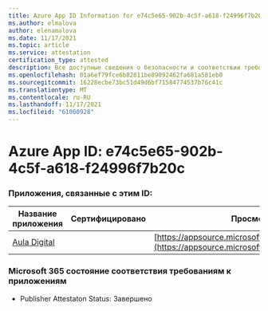 ```yaml
---
title: Azure App ID Information for e74c5e65-902b-4c5f-a618-f24996f7b20c
ms.author: elmalova
author: elenamalova
ms.date: 11/17/2021
ms.topic: article
ms.service: attestation
certification_type: attested
description: Все доступные сведения о безопасности и соответствии требованиям для e74c5e65-902b-4c5f-a618-f24996f7b20c.
ms.openlocfilehash: 01a6ef79fce6b82811be89092462fa681a581eb0
ms.sourcegitcommit: 16228ecbe73bc51d49d6bf71584774537b76c41c
ms.translationtype: MT
ms.contentlocale: ru-RU
ms.lasthandoff: 11/17/2021
ms.locfileid: "61060928"
---
```

# <a name="azure-app-id-e74c5e65-902b-4c5f-a618-f24996f7b20c"></a>Azure App ID: e74c5e65-902b-4c5f-a618-f24996f7b20c


### <a name="apps-associated-with-this-id"></a>Приложения, связанные с этим ID:
| **Название приложения** | **Сертифицировано** | **Просмотр в AppSource** |
|--------------|---------------|-----------------------|
| [Aula Digital](https://docs.microsoft.com/microsoft-365-app-certification/forward/WA200003108) |  | [https://appsource.microsoft.com/product/office/WA200003108](https://appsource.microsoft.com/product/office/WA200003108) |

### <a name="microsoft-365-app-compliance-status"></a>Microsoft 365 состояние соответствия требованиям к приложениям
- Publisher Attestaton Status: Завершено
